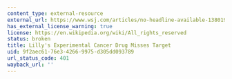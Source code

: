 ```yaml
---
content_type: external-resource
external_url: https://www.wsj.com/articles/no-headline-available-1380196087
has_external_license_warning: true
license: https://en.wikipedia.org/wiki/All_rights_reserved
status: broken
title: Lilly's Experimental Cancer Drug Misses Target
uid: 9f2aec61-76e3-4266-9975-d305dd093789
url_status_code: 401
wayback_url: ''
---
```

